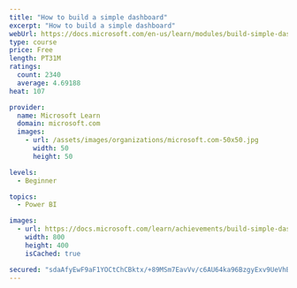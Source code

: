 ```yaml
---
title: "How to build a simple dashboard"
excerpt: "How to build a simple dashboard"
webUrl: https://docs.microsoft.com/en-us/learn/modules/build-simple-dashboard/
type: course
price: Free
length: PT31M
ratings:
  count: 2340
  average: 4.69188
heat: 107

provider:
  name: Microsoft Learn
  domain: microsoft.com
  images:
    - url: /assets/images/organizations/microsoft.com-50x50.jpg
      width: 50
      height: 50

levels:
  - Beginner

topics:
  - Power BI

images:
  - url: https://docs.microsoft.com/learn/achievements/build-simple-dashboard-social.png
    width: 800
    height: 400
    isCached: true

secured: "sdaAfyEwF9aF1YOCtChCBktx/+89MSm7EavVv/c6AU64ka96BzgyExv9UeVhBzo2lUKVTNyN+t3IvTVqrvmEczRNN/fKYnfs4/EY+g5ZqKqlA3KVnuRcWrW87YL98CVIA0goo4MbzPDgACNqtfUljBewe3EQhgV7NrriuFxCWE0iyRsLnEezs7ZjdaGZwWwni9j/lI5i1SxKLrwoUDn5hJl3ZhMW5BBxlMZGHPGTbVd7wg3MueLD0ObFT8r9jrWorY7rRQ5aB7RnLwiqMFF2+F4kxlwqMSLk/OkVcw/0QEIdTwovihfh6YqJZFJ3/u+ctXVHxEFvwJGjoiO9PgFCAJT+jMmEo6HSqflrsZBtpuZl7Q9L9EKzQIHSZ8Qi6XWNBhsm0gPnPJWOegdTpx0tyA==;o2YtB5zwG3oECMAUyA53pA=="
---
```


